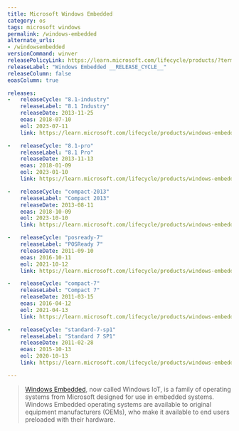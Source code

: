 ```yaml
---
title: Microsoft Windows Embedded
category: os
tags: microsoft windows
permalink: /windows-embedded
alternate_urls:
- /windowsembedded
versionCommand: winver
releasePolicyLink: https://learn.microsoft.com/lifecycle/products/?terms=Windows%20Embedded
releaseLabel: "Windows Embedded __RELEASE_CYCLE__"
releaseColumn: false
eoasColumn: true

releases:
-   releaseCycle: "8.1-industry"
    releaseLabel: "8.1 Industry"
    releaseDate: 2013-11-25
    eoas: 2018-07-10
    eol: 2023-07-11
    link: https://learn.microsoft.com/lifecycle/products/windows-embedded-81-industry

-   releaseCycle: "8.1-pro"
    releaseLabel: "8.1 Pro"
    releaseDate: 2013-11-13
    eoas: 2018-01-09
    eol: 2023-01-10
    link: https://learn.microsoft.com/lifecycle/products/windows-embedded-81-pro

-   releaseCycle: "compact-2013"
    releaseLabel: "Compact 2013"
    releaseDate: 2013-08-11
    eoas: 2018-10-09
    eol: 2023-10-10
    link: https://learn.microsoft.com/lifecycle/products/windows-embedded-compact-2013

-   releaseCycle: "posready-7"
    releaseLabel: "POSReady 7"
    releaseDate: 2011-09-10
    eoas: 2016-10-11
    eol: 2021-10-12
    link: https://learn.microsoft.com/lifecycle/products/windows-embedded-posready-7

-   releaseCycle: "compact-7"
    releaseLabel: "Compact 7"
    releaseDate: 2011-03-15
    eoas: 2016-04-12
    eol: 2021-04-13
    link: https://learn.microsoft.com/lifecycle/products/windows-embedded-compact-7

-   releaseCycle: "standard-7-sp1"
    releaseLabel: "Standard 7 SP1"
    releaseDate: 2011-02-28
    eoas: 2015-10-13
    eol: 2020-10-13
    link: https://learn.microsoft.com/lifecycle/products/windows-embedded-standard-7

---
```


> [Windows Embedded](https://developer.microsoft.com/windows/iot/), now called Windows IoT, is a
> family of operating systems from Microsoft designed for use in embedded systems. Windows Embedded
> operating systems are available to original equipment manufacturers (OEMs), who make it available
> to end users preloaded with their hardware.
